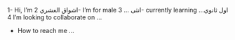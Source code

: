 1-  Hi, I’m اشواق العشري 
2-  I’m for male انثى ...
3-  currently learning ...اول ثانوي  
4   I’m looking to collaborate on ...
-  How to reach me ...

<!---
Ashwaq202/Ashwaq202 is a ✨ special ✨ repository because its `README.md` (this file) appears on your GitHub profile.
You can click the Preview link to take a look at your changes.
--->

